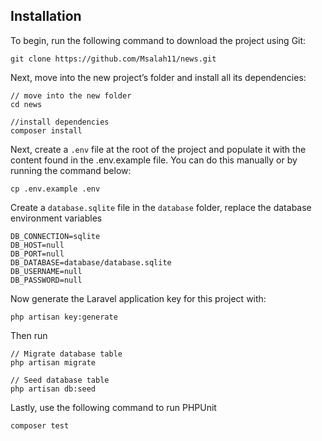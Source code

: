 ## Installation
To begin, run the following command to download the project using Git:
```
git clone https://github.com/Msalah11/news.git
```
Next, move into the new project’s folder and install all its dependencies:
```
// move into the new folder
cd news

//install dependencies
composer install
```
Next, create a `.env` file at the root of the project and populate it with the content found in the .env.example file. You can do this manually or by running the command below:
```
cp .env.example .env
```
Create a `database.sqlite` file in the `database` folder, replace the database environment variables
```
DB_CONNECTION=sqlite
DB_HOST=null
DB_PORT=null
DB_DATABASE=database/database.sqlite
DB_USERNAME=null
DB_PASSWORD=null
```
Now generate the Laravel application key for this project with:
```
php artisan key:generate
```
Then run 
```
// Migrate database table
php artisan migrate

// Seed database table
php artisan db:seed
```
Lastly, use the following command to run PHPUnit
```
composer test
```
